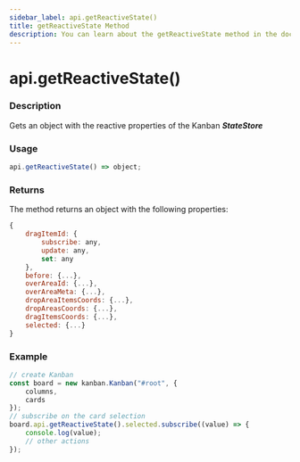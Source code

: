 ```yaml
---
sidebar_label: api.getReactiveState()
title: getReactiveState Method
description: You can learn about the getReactiveState method in the documentation of the DHTMLX JavaScript Kanban library. Browse developer guides and API reference, try out code examples and live demos, and download a free 30-day evaluation version of DHTMLX Kanban.
---
```


# api.getReactiveState()

### Description

Gets an object with the reactive properties of the Kanban ***StateStore***

### Usage

~~~jsx {}
api.getReactiveState() => object;
~~~

### Returns

The method returns an object with the following properties:

~~~jsx {}
{
	dragItemId: {
		subscribe: any,
		update: any,
		set: any
	},
	before: {...},
	overAreaId: {...},
	overAreaMeta: {...},
	dropAreaItemsCoords: {...},
	dropAreasCoords: {...},
	dragItemsCoords: {...},
	selected: {...}
}
~~~  

### Example

~~~jsx {8-11}
// create Kanban
const board = new kanban.Kanban("#root", {
	columns,
	cards
});
// subscribe on the card selection
board.api.getReactiveState().selected.subscribe((value) => {
	console.log(value);
	// other actions
});
~~~
